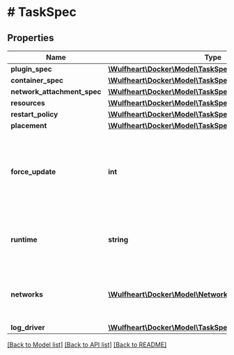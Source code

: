 # # TaskSpec

## Properties

Name | Type | Description | Notes
------------ | ------------- | ------------- | -------------
**plugin_spec** | [**\Wulfheart\Docker\Model\TaskSpecPluginSpec**](TaskSpecPluginSpec.md) |  | [optional]
**container_spec** | [**\Wulfheart\Docker\Model\TaskSpecContainerSpec**](TaskSpecContainerSpec.md) |  | [optional]
**network_attachment_spec** | [**\Wulfheart\Docker\Model\TaskSpecNetworkAttachmentSpec**](TaskSpecNetworkAttachmentSpec.md) |  | [optional]
**resources** | [**\Wulfheart\Docker\Model\TaskSpecResources**](TaskSpecResources.md) |  | [optional]
**restart_policy** | [**\Wulfheart\Docker\Model\TaskSpecRestartPolicy**](TaskSpecRestartPolicy.md) |  | [optional]
**placement** | [**\Wulfheart\Docker\Model\TaskSpecPlacement**](TaskSpecPlacement.md) |  | [optional]
**force_update** | **int** | A counter that triggers an update even if no relevant parameters have been changed. | [optional]
**runtime** | **string** | Runtime is the type of runtime specified for the task executor. | [optional]
**networks** | [**\Wulfheart\Docker\Model\NetworkAttachmentConfig[]**](NetworkAttachmentConfig.md) | Specifies which networks the service should attach to. | [optional]
**log_driver** | [**\Wulfheart\Docker\Model\TaskSpecLogDriver**](TaskSpecLogDriver.md) |  | [optional]

[[Back to Model list]](../../README.md#models) [[Back to API list]](../../README.md#endpoints) [[Back to README]](../../README.md)
